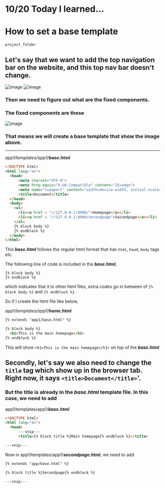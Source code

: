 # 10/20 Today I learned...

# How to set a base template

```
project_folder

```
## Let's say that we want to add the top navigation bar on the website, and this top nav bar doesn't change.
![image](https://user-images.githubusercontent.com/96529477/197031582-e40ac36b-68c4-424f-ae2d-8919fd347ccd.png)
![image](https://user-images.githubusercontent.com/96529477/197031623-32a31711-a91d-484e-9dc2-89ad5d41dec8.png)

### Then we need to figure out what are the fixed components.

### The fixed components are these

![image](https://user-images.githubusercontent.com/96529477/197031888-c69ca0fa-e3e9-427d-bae9-7aa1d3a7f590.png)

### That means we will create a base template that show the image above.

---


<em>app1/templates/app1/<strong>base.html</strong></em>

```html
<!DOCTYPE html>
<html lang="en">
  <head>
      <meta charset="UTF-8">
      <meta http-equiv="X-UA-Compatible" content="IE=edge">
      <meta name="viewport" content="width=device-width, initial-scale=1.0">
      <title>Document</title>
  </head>
  <body>
    <ul>
      <li><a href = "//127.0.0.1:8000/">Homepage</a></li>
      <li><a href = "//127.0.0.1:8000/secondpage">Secondpage</a></li>
    </ul>
    {% block body %}
    {% endblock %}
  </body>
</html>
```

This <em><strong>base.html</strong></em> follows the regular html format that has `html`, `head`, `body` tags etc.

The following line of code is included in the <em><strong>base.html</strong></em>,

```
{% block body %}
{% endblock %}
```

which indicates that it in other html files, extra codes go in between of `{% block body %}` and `{% endblock %}`.

So if I create the html file like below,

<em>app1/templates/app1/<strong>home.html</strong></em>
```html
{% extends "app1/base.html" %}

{% block body %}
  <h1>This is the main homepage</h1>
{% endblock %}
```

This will show `<h1>This is the main homepage</h1>` on top of the <em><strong>base.html</strong></em>

## Secondly, let's say we also need to change the `title` tag which show up in the browser tab. Right now, it says `<title>Document</title>`'.

### But the title is already in the <em><strong>base.html</strong></em> template file. In this case, we need to add 

app1/templates/app1/<em><strong>base.html</strong></em>

```html
<!DOCTYPE html>
<html lang="en">
  <head>
      ---snip---
      <title>{% block title %}Main homepage{% endblock %}</title>

---snip---
```

Now in app1/templates/app1/<em><strong>secondpage.html</strong></em>, we need to add

```html
{% extends "app/base.html" %}

{% block title %}Secondpage{% endblock %}

---snip---
```
